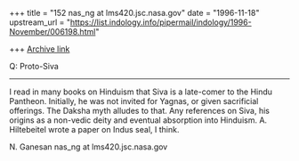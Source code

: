 +++
title = "152 nas_ng at lms420.jsc.nasa.gov"
date = "1996-11-18"
upstream_url = "https://list.indology.info/pipermail/indology/1996-November/006198.html"

+++
[Archive link](https://list.indology.info/pipermail/indology/1996-November/006198.html)



   Q: Proto-Siva
   **************

I read in many books on Hinduism that Siva is a late-comer to the
Hindu Pantheon. Initially, he was not invited for Yagnas, or
given sacrificial offerings. The Daksha myth alludes to that.
Any references on Siva, his origins as a non-vedic deity
and eventual absorption into Hinduism. A. Hiltebeitel
wrote a paper on Indus seal, I think.

N. Ganesan
nas_ng at lms420.jsc.nasa.gov






